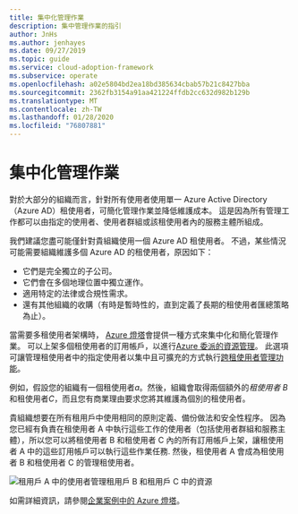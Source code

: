 ```yaml
---
title: 集中化管理作業
description: 集中管理作業的指引
author: JnHs
ms.author: jenhayes
ms.date: 09/27/2019
ms.topic: guide
ms.service: cloud-adoption-framework
ms.subservice: operate
ms.openlocfilehash: a02e5804bd2ea18bd385634cbab57b21c8427bba
ms.sourcegitcommit: 2362fb3154a91aa421224ffdb2cc632d982b129b
ms.translationtype: MT
ms.contentlocale: zh-TW
ms.lasthandoff: 01/28/2020
ms.locfileid: "76807881"
---
```

# <a name="centralize-management-operations"></a>集中化管理作業

對於大部分的組織而言，針對所有使用者使用單一 Azure Active Directory （Azure AD）租使用者，可簡化管理作業並降低維護成本。 這是因為所有管理工作都可以由指定的使用者、使用者群組或該租使用者內的服務主體所組成。 

我們建議您盡可能僅針對貴組織使用一個 Azure AD 租使用者。 不過，某些情況可能需要組織維護多個 Azure AD 的租使用者，原因如下：

- 它們是完全獨立的子公司。
- 它們會在多個地理位置中獨立運作。
- 適用特定的法律或合規性需求。
- 還有其他組織的收購（有時是暫時性的，直到定義了長期的租使用者匯總策略為止）。

當需要多租使用者架構時， [Azure 燈塔](https://docs.microsoft.com/azure/lighthouse/overview)會提供一種方式來集中化和簡化管理作業。 可以上架多個租使用者的訂用帳戶，以進行[Azure 委派的資源管理](https://docs.microsoft.com/azure/lighthouse/concepts/azure-delegated-resource-management)。 此選項可讓管理租使用者中的指定使用者以集中且可擴充的方式執行[跨租使用者管理功能](https://docs.microsoft.com/azure/lighthouse/concepts/cross-tenant-management-experience)。

例如，假設您的組織有一個租使用者*a*。然後，組織會取得兩個額外的*租使用者 B*和租使用者*C*，而且您有商業理由要求您將其維護為個別的租使用者。

貴組織想要在所有租用戶中使用相同的原則定義、備份做法和安全性程序。 因為您已經有負責在租使用者 A 中執行這些工作的使用者（包括使用者群組和服務主體），所以您可以將租使用者 B 和租使用者 C 內的所有訂用帳戶上架，讓租使用者 A 中的這些訂用帳戶可以執行這些作業任務. 然後，租使用者 A 會成為租使用者 B 和租使用者 C 的管理租使用者。

![租用戶 A 中的使用者管理租用戶 B 和租用戶 C 中的資源](../_images/manage/enterprise-azure-lighthouse.jpg)

如需詳細資訊，請參閱[企業案例中的 Azure 燈塔](https://docs.microsoft.com/azure/lighthouse/concepts/enterprise)。
